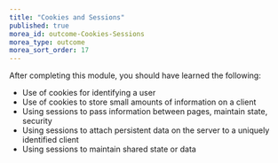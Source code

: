 ```yaml
---
title: "Cookies and Sessions"
published: true
morea_id: outcome-Cookies-Sessions
morea_type: outcome
morea_sort_order: 17
---
```

After completing this module, you should have learned the following:

- Use of cookies for identifying a user 
- Use of cookies to store small amounts of information on a client
- Using sessions to pass information between pages, maintain state, security
- Using sessions to attach persistent data on the server to a uniquely identified client
- Using sessions to maintain shared state or data